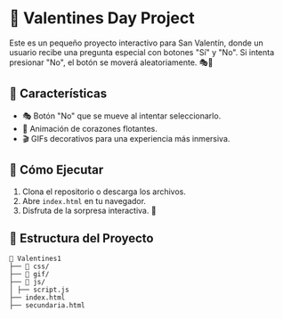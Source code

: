 # 💖 Valentines Day Project

Este es un pequeño proyecto interactivo para San Valentín, donde un usuario recibe una pregunta especial con botones "Sí" y "No". Si intenta presionar "No", el botón se moverá aleatoriamente. 🎭💜

## 🌟 Características

- 🎭 Botón "No" que se mueve al intentar seleccionarlo.
- 💌 Animación de corazones flotantes.
- 🎬 GIFs decorativos para una experiencia más inmersiva.

## 🚀 Cómo Ejecutar

1. Clona el repositorio o descarga los archivos.
2. Abre `index.html` en tu navegador.
3. Disfruta de la sorpresa interactiva. 🎉

## 📂 Estructura del Proyecto

```
📁 Valentines1
├── 📁 css/
├── 📁 gif/
├── 📁 js/
│ ├── script.js
├── index.html
├── secundaria.html
```

